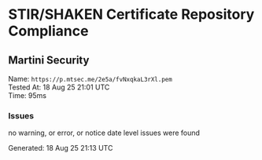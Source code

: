 # STIR/SHAKEN Certificate Repository Compliance

## Martini Security

Name: `https://p.mtsec.me/2e5a/fvNxqkaL3rXl.pem`\
Tested At: 18 Aug 25 21:01 UTC\
Time: 95ms

### Issues

no warning, or error, or notice date level issues were found

Generated: 18 Aug 25 21:13 UTC